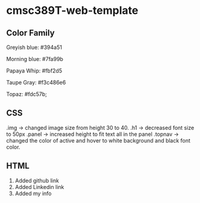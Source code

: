 # cmsc389T-web-template

## Color Family
Greyish blue: #394a51

Morning blue: #7fa99b

Papaya Whip: #fbf2d5

Taupe Gray: #f3c486e6

Topaz: #fdc57b;

## CSS
.img -> changed image size from height 30 to 40.
.h1 -> decreased font size to 50px
.panel -> increased height to fit text all in the panel
.topnav -> changed the color of active and hover to white background and black font color.



## HTML
1) Added github link 
2) Added Linkedin link
3) Added my info 



